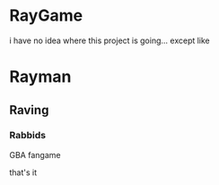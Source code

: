 # RayGame
i have no idea where this project is going...
except like

# Rayman
<h2>Raving</h2>
<h3>Rabbids</h3>
GBA fangame


that's it
